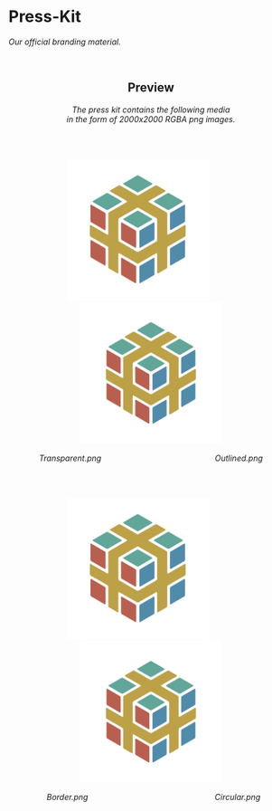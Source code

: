 
# Press-Kit

*Our official branding material.*

<br>

<div align = center>

## Preview

*The press kit contains the following media*  
*in the form of 2000x2000 RGBA png images.*

<br>
<br>

[<img
    src = 'Public/Transparent.png'
    width = 250
/>][Transparent]          [<img
    src = 'Public/Outlined.png'
    width = 250
/>][Outlined]

  *Transparent.png*                                           *Outlined.png*  

<br>
<br>

[<img
    src = 'Public/Border.png'
    width = 250
/>][Border]          [<img
    src = 'Public/Circular.png'
    width = 250
/>][Circular]

  *Border.png*                                                *Circular.png*

</div>

<br>


<!----------------------------------------------------------------------------->

[Transparent]: Public/Transparent.png
[Outlined]: Public/Outlined.png
[Circular]: Public/Circular.png
[Border]: Public/Border.png